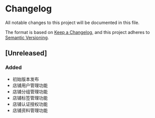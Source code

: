 # Changelog

All notable changes to this project will be documented in this file.

The format is based on [Keep a Changelog](https://keepachangelog.com/en/1.0.0/),
and this project adheres to [Semantic Versioning](https://semver.org/spec/v2.0.0.html).

## [Unreleased]

### Added
- 初始版本发布
- 店铺用户管理功能
- 店铺分组管理功能
- 店铺标签管理功能
- 店铺认证授权功能
- 店铺资料管理功能 